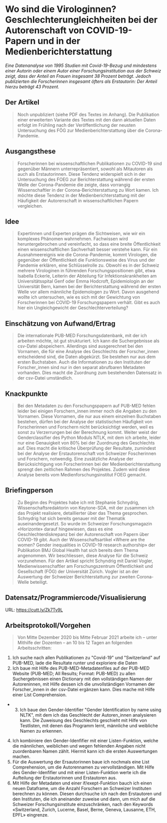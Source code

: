 # Wo sind die Virologinnen? Geschlechterungleichheiten bei der Autorenschaft von COVID-19-Papern und in der Medienberichterstattung 

*Eine Datenanalyse von 1995 Studien mit Covid-19-Bezug und mindestens einer Autorin oder einem Autor einer Forschungsinstitution aus der Schweiz zeigt, dass der Anteil an Frauen insgesamt 38 Prozent beträgt. Jedoch publizierten die Forscherinnen insgesamt öfters als Erstautorin: Der Anteil hierzu beträgt 43 Prozent.*


## Der Artikel
> Noch unpubliziert (siehe PDF des Textes im Anhang). Die Publikation einer erweiterten Variante des Textes mit den dann aktuellen Daten erfolgt im Frühling nach der Veröffentlichung der neusten Untersuchung des FÖG zur Medienberichterstattung über die Corona-Pandemie.


## Ausgangsthese
> Forscherinnen bei wissenschaftlichen Publikationen zu COVID-19 sind gegenüber Männern unterrepräsentiert, sowohl als Mitautoren als auch als Erstautorinnen. Diese Tendenz widerspielt sich in der Untersuchung des FOEG zur Berichterstattung während der ersten Welle der Corona-Pandemie die zeigte, dass vorrangig Wissenschaftler in der Corona-Berichterstattung zu Wort kamen. Ich möchte diese Tendenz in der Medienberichterstattung mit der Häufigkeit der Autorenschaft in wissenschaftlichen Papern vergleichen. 


## Idee
> Expertinnen und Experten prägen die Sichtweisen, wie wir ein komplexes Phänomen wahrnehmen. Fachwissen wird heruntergebrochen und vereinfacht, so dass eine breite Öffentlichkeit einen wissenschaftlichen Sachverhalt besser verstehe kann. Für ein Ausnahmeereignis wie die Corona-Pandemie, kommt Virologen, die gegenüber der Öffentlichkeit die Funktionsweise des Virus und der Pandemie erklären, eine Schlüsselrolle zu. Obwohl es in der Schweiz mehrere Virologinen in führenden Forschungspositionen gibt, etwa Isabella Eckerle, Leiterin der Abteilung für Infektionskrankheiten am Universitätsspital Genf oder Emma Hodcroft, Epidemiologin an der Universität Bern, kamen bei der Berichterstattung während der ersten Welle vor allem männliche Epidemologen zu Wort. Davon ausgehend wollte ich untersuchen, wie es sich mit der Gewichtung von Forscherinnen bei COVID-19 Forschungspapern verhält. Gibt es auch hier ein Ungleichgewicht der Geschlechterverteilung? 

## Einschätzung von Aufwand/Ertrag
> Die internationale PUB-MED Forschungsdatenbank, mit der ich arbeiten möchte, ist gut strukturiert. Ich kann die Suchergebnisse als csv-Datei abspeichern. Allerdings sind ausgerechnet bei den Vornamen, die für eine Analyse des Geschlechts der Forscher_innen entscheidend sind, die Daten abgekürzt. Sie bestehen nur aus dem ersten Buchstaben. Auch die Informationen zu den Instituten der Forscher_innen sind nur in den separat abrufbaren Metadaten vorhanden. Dies macht die Zuordnung zum bestehenden Datensatz in der csv-Datei umständlich. 


## Knackpunkte
> Bei den Metadaten zu den Forschungspapern auf PUB-MED fehlen leider bei einigen Forschern_innen immer noch die Angaben zu den Vornamen. Diese Vornamen, die nur aus einem einzelnen Buchstaben bestehen, dürfen bei der Analyse der statistischen Häufigkeit von Forscherinnen und Forschern nicht berücksichtigt werden, weil es sonst zu Verzerrungen bei der Berechnung kommt. Weiter weist der Genderclassifier des Python Moduls NTLK, mit dem ich arbeite, leider nur eine Genauigkeit von 80% bei der Zuordnung des Geschlechts auf. Dies macht die kritische Überprüfung der Resultate, zumindest bei der Analyse der Erstautorenschaft von Schweizer Foscherinnen und Forschern, notwendig. Eine zusätzliche Analyse der Berücksichtigung von Forscherinnen bei der Medienberichterstattung sprengt den zeitlichen Rahmen des Projektes. Zudem wird diese Analyse bereits vom Medienforschungsinstitut FOEG gemacht.  

 
## Briefingperson
> Zu Beginn des Projektes habe ich mit Stephanie Schnydrig, Wissenschaftsredaktorin von Keytone-SDA, mit der zusammen ich das Projekt realisiere, detaillierter über das Thema gesprochen. Schnydrig hat sich bereits genauer mit der Thematik auseinandergesetzt. So wurde im Schweizer Forschungsmagazin «Horizonte» darauf hingewiesen, dass es eine Geschlechterdiskrepanz bei der Autorenschaft von Papern über COVID-19 gibt. Auch der Wissenschaftsartikel «Where are the women? Gender inequalities in COVID-19 research authorship» der Publikation BMJ Global Health hat sich bereits dem Thema angenommen. Wir beschliessen, diese Analyse für die Schweiz vorzunehmen. Für den Artikel spricht Schyndrig mit Daniel Vogler, Medienwissenschaftler am Forschungszentrum Öffentlichkeit und Gesellschaft (FÖG) der Universität Zürich. Vogler ist an der Auswertung der Schweizer Berichterstattung zur zweiten Corona-Welle beteiligt. 



## Datensatz/Programmiercode/Visualisierung 
URL: https://cutt.ly/Zk7Tv9L  


## Arbeitsprotokoll/Vorgehen 
> Von Mitte Dezember 2020 bis Mitte Februar 2021 arbeite ich – unter Mithilfe der Dozenten – an 10 bis 12 Tagen an folgenden Arbeitsschritten: 
1.	Ich suche nach allen Publikationen zu "Covid-19" und "Switzerland" auf PUB-MED, lade die Resultate runter und exploriere die Daten 
2.	Ich baue mit Hilfe des PUB-MED-Metadatenfiles auf der PUB-MED Website (PUB-MED; All Results; Format: PUB-MED) zu allen Suchergebnissen einen Dictionary mit den vollständigen Namen der Autoreninnen, mit Hilfe dessen ich die unvollständigen Vornamen der Forscher_innen in der csv-Datei ergänzen kann. Dies mache mit Hilfe einer List Comprehension. 
* 3.	Ich baue den Gender-Identifier "Gender Identification by name using NLTK", mit dem ich das Geschlecht der Autoren_innen analysieren kann. Die Zuweisung des Geschlechts geschieht mit Hilfe von Testlisten, mit denen das Programm lernt, männliche und weibliche Namen zu erkennen. 
4.	Ich kombiniere den Gender-Idenfifier mit einer Listen-Funktion, welche die männlichen, weiblichen und wegen fehlenden Angaben nicht zuordenbaren Namen zählt. Hiermit kann ich die ersten Auswertungen machen. 
5.	Für die Auswertung der Ersautorinnen baue ich nochmals eine List Comprehension, um die Autorennamen zu vervollständigen. Mit Hilfe des Gender-Idenfifier und mit einer Listen-Funktion werte ich die Aufteilung der Erstautorinnen und Erstautoren aus. 
6.	Mit Hilfe der Metadaten und einer if/exept-Funktion bauch ich einen neuen Dataframe, um die Anzahl Forschern an Schweizer Instituten berechnen zu können. Diesen durchsuche ich nach den Erstautoren und den Instituten, die ich aneinander zuweise und dann, um mich auf die Schweizer Forschungsinstitute einzuschränken, nach den Keywords «Switzerland, Zurich, Lucerne, Basel, Berne, Geneva, Lausanne, ETH, EPFL» eingrenze. 



